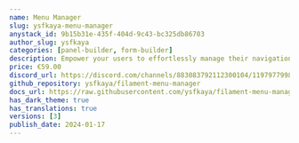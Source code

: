 ```yaml
---
name: Menu Manager
slug: ysfkaya-menu-manager
anystack_id: 9b15b31e-435f-404d-9c43-bc325db86703
author_slug: ysfkaya
categories: [panel-builder, form-builder]
description: Empower your users to effortlessly manage their navigation menus right from the front-end interface, enhancing user interaction and simplifying site navigation.
price: €59.00
discord_url: https://discord.com/channels/883083792112300104/1197977998566105259
github_repository: ysfkaya/filament-menu-manager
docs_url: https://raw.githubusercontent.com/ysfkaya/filament-menu-manager-docs/main/README.md
has_dark_theme: true
has_translations: true
versions: [3]
publish_date: 2024-01-17
---
```

